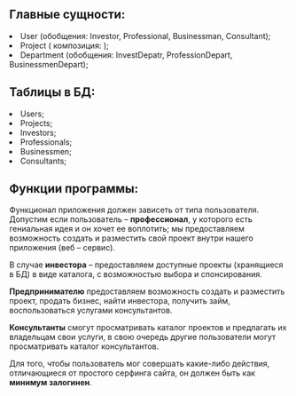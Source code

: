 **<h2>Главные сущности:</h2>**
<li>User (обобщения: Investor, Professional, Businessman, Consultant);</li>
<li>Project ( композиция: <? extend User>);</li>
<li>Department (обобщения: InvestDepatr, ProfessionDepart, BusinessmenDepart); </li>

**<h2>Таблицы в БД:</h2>**
<li>Users;</li>
<li>Projects;</li>
<li>Investors;</li>
<li>Professionals;</li>
<li>Businessmen;</li>
<li>Consultants;</li>

**<h2>Функции программы:</h2>**
Функционал приложения должен зависеть от типа пользователя. Допустим если пользователь – <b>профессионал</b>, у которого есть гениальная идея и он хочет ее воплотить; мы предоставляем возможность создать и разместить свой проект внутри нашего приложения (веб – сервис). <br>
<p> В случае <b>инвестора</b> – предоставляем доступные проекты (хранящиеся в БД) в виде каталога, с возможностью выбора и спонсирования.<br>
<p> <b>Предпринимателю</b>  предоставляем возможность создать и разместить проект, продать бизнес, найти инвестора, получить займ, воспользоваться услугами консультантов.<br> 
<p> <b>Консультанты</b> смогут просматривать каталог проектов и предлагать их владельцам свои услуги, в свою очередь другие пользователи могут просматривать каталог консультантов.<br>
<p>
<p>Для того, чтобы пользователь мог совершать какие-либо действия, отличающиеся от простого серфинга сайта, он должен быть как <b>минимум залогинен</b>.
